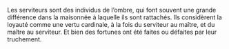 ﻿---
skill_proficiencies: '[Discrétion](abilities_dexterity_hd.md#discrétion), [Perspicacité](abilities_wisdom_hd.md#perspicacité).'
mastered_tools: outils de tisserand.
mastered_languages: une langue au choix, à l’oral seulement.
equipment: vêtements de bonne qualité, deux bougies de suif, morceau de savon, colifichet signe de l’affection que vous portait votre employeur, bourse contenant 15 sous.
id: background_servant_fr.md#serviteur
name: Serviteur
alt_name: '[Servant](background_servant_en.md) (RPG p51)'
source: (JDR p52)
---
Les serviteurs sont des individus de l’ombre, qui font souvent une grande différence dans la maisonnée à laquelle ils sont rattachés. Ils considèrent la loyauté comme une vertu cardinale, à la fois du serviteur au maître, et du maître au serviteur. Et bien des fortunes ont été faites ou défaites par leur truchement.

